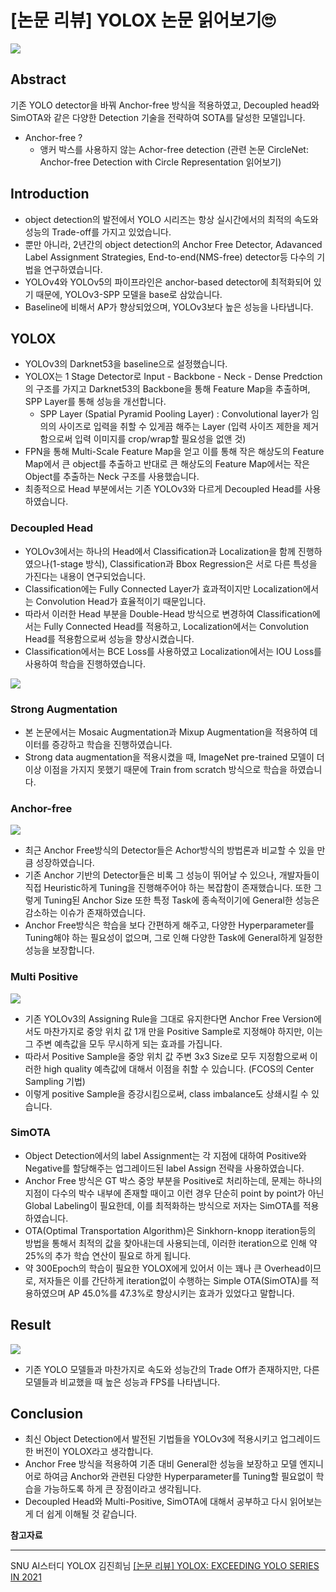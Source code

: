 # [논문 리뷰] YOLOX 논문 읽어보기🙄

![](https://i.imgur.com/nJuN1wU.png)


## Abstract

기존 YOLO detector을 바꿔 Anchor-free 방식을 적용하였고, Decoupled head와 SimOTA와 같은 다양한 Detection 기술을 전략하여 SOTA를 달성한 모델입니다.

- Anchor-free ?
    - 앵커 박스를 사용하지 않는 Achor-free detection (관련 논문 CircleNet: Anchor-free Detection with Circle Representation 읽어보기)


## Introduction

- object detection의 발전에서 YOLO 시리즈는 항상 실시간에서의 최적의 속도와 성능의 Trade-off를 가지고 있었습니다. 
- 뿐만 아니라, 2년간의 object detection의 Anchor Free Detector, Adavanced Label Assignment Strategies, End-to-end(NMS-free) detector등 다수의 기법을 연구하였습니다.
- YOLOv4와 YOLOv5의 파이프라인은 anchor-based detector에 최적화되어 있기 때문에, YOLOv3-SPP 모델을 base로 삼았습니다.
- Baseline에 비해서 AP가 향상되었으며, YOLOv3보다 높은 성능을 나타냅니다.

## YOLOX

- YOLOv3의 Darknet53을 baseline으로 설정했습니다.
- YOLOX는 1 Stage Detector로 Input - Backbone - Neck - Dense Predction의 구조를 가지고 Darknet53의 Backbone을 통해 Feature Map을 추출하며, SPP Layer를 통해 성능을 개선합니다.
    - SPP Layer (Spatial Pyramid Pooling Layer) : Convolutional layer가 임의의 사이즈로 입력을 취할 수 있게끔 해주는 Layer (입력 사이즈 제한을 제거함으로써 입력 이미지를 crop/wrap할 필요성을 없앤 것)
- FPN을 통해 Multi-Scale Feature Map을 얻고 이를 통해 작은 해상도의 Feature Map에서 큰 object를 추출하고 반대로 큰 해상도의 Feature Map에서는 작은 Object를 추출하는 Neck 구조를 사용했습니다.
- 최종적으로 Head 부분에서는 기존 YOLOv3와 다르게 Decoupled Head를 사용하였습니다.



### Decoupled Head

- YOLOv3에서는 하나의 Head에서 Classification과 Localization을 함께 진행하였으나(1-stage 방식), Classification과 Bbox Regression은 서로 다른 특성을 가진다는 내용이 연구되었습니다.
- Classification에는 Fully Connected Layer가 효과적이지만 Localization에서는 Convolution Head가 효율적이기 때문입니다.
- 따라서 이러한 Head 부분을 Double-Head 방식으로 변경하여 Classification에서는 Fully Connected Head를 적용하고, Localization에서는 Convolution Head를 적용함으로써 성능을 향상시켰습니다.
- Classification에서는 BCE Loss를 사용하였고 Localization에서는 IOU Loss를 사용하여 학습을 진행하였습니다.

![](https://i.imgur.com/KBLFvMp.png)

### Strong Augmentation

- 본 논문에서는 Mosaic Augmentation과 Mixup Augmentation을 적용하여 데이터를 증강하고 학습을 진행하였습니다.
- Strong data augmentation을 적용시켰을 때, ImageNet pre-trained 모델이 더 이상 이점을 가지지 못했기 때문에 Train from scratch 방식으로 학습을 하였습니다.

### Anchor-free

![](https://i.imgur.com/VU4bWT2.png)


- 최근 Anchor Free방식의 Detector들은 Achor방식의 방법론과 비교할 수 있을 만큼 성장하였습니다.
- 기존 Anchor 기반의 Detector들은 비록 그 성능이 뛰어날 수 있으나, 개발자들이 직접 Heuristic하게 Tuning을 진행해주어야 하는 복잡함이 존재했습니다. 또한 그렇게 Tuning된 Anchor Size 또한 특정 Task에 종속적이기에 General한 성능은 감소하는 이슈가 존재하였습니다.
- Anchor Free방식은 학습을 보다 간편하게 해주고, 다양한 Hyperparameter를 Tuning해야 하는 필요성이 없으며, 그로 인해 다양한 Task에 General하게 일정한 성능을 보장합니다.

### Multi Positive

![](https://i.imgur.com/rqHFVDU.png)


- 기존 YOLOv3의 Assigning Rule을 그대로 유지한다면 Anchor Free Version에서도 마찬가지로 중앙 위치 값 1개 만을 Positive Sample로 지정해야 하지만, 이는 그 주변 예측값을 모두 무시하게 되는 효과를 가집니다.
- 따라서 Positive Sample을 중앙 위치 값 주변 3x3 Size로 모두 지정함으로써 이러한 high quality 예측값에 대해서 이점을 취할 수 있습니다. (FCOS의 Center Sampling 기법)
- 이렇게 positive Sample을 증강시킴으로써, class imbalance도 상쇄시킬 수 있습니다.

### SimOTA

- Object Detection에서의 label Assignment는 각 지점에 대하여 Positive와 Negative를 할당해주는 업그레이드된 label Assign 전략을 사용하였습니다.
- Anchor Free 방식은 GT 박스 중앙 부분을 Positive로 처리하는데, 문제는 하나의 지점이 다수의 박수 내부에 존재할 때이고 이런 경우 단순히 point by point가 아닌 Global Labeling이 필요한데, 이를 최적화하는 방식으로 저자는 SimOTA를 적용하였습니다.
- OTA(Optimal Transportation Algorithm)은 Sinkhorn-knopp iteration등의 방법을 통해서 최적의 값을 찾아내는데 사용되는데, 이러한 iteration으로 인해 약 25%의 추가 학습 연산이 필요로 하게 됩니다.
- 약 300Epoch의 학습이 필요한 YOLOX에게 있어서 이는 꽤나 큰 Overhead이므로, 저자들은 이를 간단하게 iteration없이 수행하는 Simple OTA(SimOTA)를 적용하였으며 AP 45.0%를 47.3%로 향상시키는 효과가 있었다고 말합니다.


## Result

![](https://i.imgur.com/JCbwWIx.png)

- 기존 YOLO 모델들과 마찬가지로 속도와 성능간의 Trade Off가 존재하지만, 다른 모델들과 비교했을 때 높은 성능과 FPS를 나타냅니다.

## Conclusion

- 최신 Object Detection에서 발전된 기법들을 YOLOv3에 적용시키고 업그레이드한 버전이 YOLOX라고 생각합니다.
- Anchor Free 방식을 적용하여 기존 대비 General한 성능을 보장하고 모델 엔지니어로 하여금 Anchor와 관련된 다양한 Hyperparameter를 Tuning할 필요없이 학습을 가능하도록 하게 큰 장점이라고 생각됩니다.
- Decoupled Head와 Multi-Positive, SimOTA에 대해서 공부하고 다시 읽어보는게 더 쉽게 이해될 것 같습니다.


**참고자료**

---

SNU AI스터디 YOLOX 김진희님
[[논문 리뷰] YOLOX: EXCEEDING YOLO SERIES IN 2021](https://cryptosalamander.tistory.com/164)
